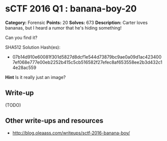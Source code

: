 # sCTF 2016 Q1 : banana-boy-20

**Category:** Forensic
**Points:** 20
**Solves:** 673
**Description:**
Carter loves bananas, but I heard a rumor that he's hiding something!

Can you find it?


SHA512 Solution Hash(es):
* 07b14d910e60081f301d5827d8dcf1e544d73879bc9ae0a09d1ac4234007ef068e777e00eb2252b415c5cb516582f27efec8af653558ee2b3d432c14e28ac559

**Hint**
Is it really just an image?

## Write-up

(TODO)

## Other write-ups and resources

* http://blog.oleaass.com/writeups/sctf-2016-banana-boy/
